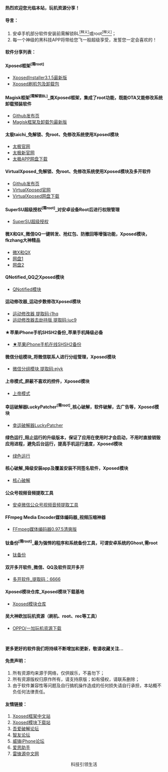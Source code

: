 <p><strong>热烈欢迎您光临本站，玩机资源分享！</strong> </p>

<h4 id="导言">导言：</h4>
<ol>
  <li>安卓手机部分软件安装前需解锁BL<a href="https://baike.baidu.com/item/BootLoader/8733520?fr=aladdin"><sup>[释义]</sup></a>或root<a href="https://baike.baidu.com/item/root/73226"><sup>[释义]</sup></a>；</li>
  <li>每一个神级的黑科技APP将带给您飞一般超级享受，发誓您一定会喜欢的！</li>
</ol>

<h4 id="软件分享列表">软件分享列表：</h4>

<h4 id="Xposed框架">Xposed框架<sup>[需root]</sup></h4>
<ul>
  <li><a href="https://forum.xda-developers.com/showthread.php?t=3034811">XposedInstaller3.1.5最新版</a></li>
  <li><a href="https://dl-xda.xposed.info/framework/">Xposed刷机包及卸载包</a></li>
</ul>

<h4 id="Magisk框架">Magisk框架<sup>[需解锁BL]</sup>_类Xposed框架，集成了root功能，既能OTA又能修改系统卸载预装软件</h4>
<ul>
  <li><a href="https://github.com/topjohnwu/Magisk/releases">Github发布页</a></li>
  <li><a href="https://forum.xda-developers.com/apps/magisk/official-magisk-v7-universal-systemless-t3473445">Magisk框架及卸载包最新版</a></li>  
</ul>

<h4 id="taichi">太极taichi_免解锁、免root、免修改系统使用Xposed模块</h4>
<ul>
  <li><a href="https://taichi.cool/zh/">太极官网</a></li>
  <li><a href="https://www.taichi-app.com">太极新官网</a></li>
  <li><a href="https://www.lanzous.com/b632846">太极APP网盘下载</a></li>
</ul>

<h4 id="VirtualXposed">VirtualXposed_免解锁、免root、免修改系统使用Xposed模块及多开软件</h4>
<ul>
  <li><a href="https://github.com/android-hacker/VirtualXposed/releases">Github发布页</a></li>
  <li><a href="http://vxposed.com/">VirtualXposed官网</a></li>
  <li><a href="https://www.lanzous.com/b633812">VirtualXposed网盘下载</a></li>
</ul>

<h4 id="supersu">SuperSU超级授权<sup>[需root]</sup>_对安卓设备Root后进行权限管理</h4>
<ul>
  <li><a href="http://www.supersu.com/download">SuperSU超级授权</a></li>
</ul>

<h4 id="WXQX">微X和QX_微信QQ一键转发、抢红包、防撤回等增强功能，Xposed模块，fkzhang大神精品</h4>
<ul>
  <li><a href="https://wwi.lanzous.com/b0d7o8kwf">微X和QX</a></li>
  <li><a href="http://0i.gs/fkz">网盘1</a></li>
  <li><a href="https://pan.lanzou.com/b44314">网盘2</a></li>
</ul>

<h4 id="QNotified模块">QNotified_QQ之Xposed模块</h4>
<ul>
  <li><a href="https://taycke.lanzous.com/b00zlv3zg">QNotified模块</a></li>
</ul>

<h4 id="运动修改器">运动修改器_运动步数修改Xposed模块</h4>
<ul>
  <li><a href="https://pan.baidu.com/s/17OLiYeQ50n-rxhVHv6wBiQ">运动修改器 提取码:j1hq</a></li>
  <li><a href="https://pan.baidu.com/s/1RbrlR4oLxVNwv6vmps9vZg">运动修改器去劫持版 提取码:iuc9</a></li>
</ul>

<h4 id="iPhoneSHSH2">★苹果iPhone手机SHSH2备份_苹果手机降级必备</h4>
<ul>
  <li><a href="https://tsssaver.1conan.com/v2/">★苹果iPhone手机在线SHSH2备份</a></li>
</ul>


<h4 id="微信分组模块">微信分组模块_将微信联系人进行分组管理，Xposed模块</h4>
<ul>
  <li><a href="https://pan.baidu.com/s/1s3FPSPkMCu-v3jNZNkmmzQ">微信分组模块 提取码:ejvk</a></li>
</ul>

<h4 id="上帝模式">上帝模式_屏蔽不喜欢的控件，Xposed模块</h4>
<ul>
  <li><a href="https://www.coolapk.com/apk/com.viewblocker.jrsen">上帝模式</a></li>
</ul>

<h4 id="幸运破解器">幸运破解器LuckyPatcher<sup>[需root]</sup>_核心破解，软件破解，去广告等，Xposed模块</h4>
<ul>
  <li><a href="https://pan.baidu.com/s/1oAgMQwE">幸运破解器LuckyPatcher</a></li>
</ul>

<h4 id="绿色运行">绿色运行_阻止运行的升级版本，保证了应用在使用时才会启动，不用时直接销毁应用进程，避免后台运行，提高手机运行速度，Xposed模块</h4>
<ul>
  <li><a href="https://pan.baidu.com/s/1kx8uSNjU0SJZtQwF3CmSbw">绿色运行</a></li>
</ul>

<h4 id="核心破解">核心破解_降级安装app及覆盖安装不同签名软件，Xposed模块</h4>
<ul>
  <li><a href="https://wwi.lanzous.com/b00ej00ed">核心破解</a></li>
</ul>

<h4 id="公众号视频音频提取工具">公众号视频音频提取工具</h4>
<ul>
  <li><a href="https://pan.baidu.com/s/1jJO3bR9nFPXXOx4gr-uvhQ">安卓微信公众号视频音频提取工具</a></li>
</ul>

<h4 id="FFmpeg媒体编码器">FFmpeg Media Encoder媒体编码器_视频压缩神器</h4>
<ul>
  <li><a href="https://pan.baidu.com/s/1ggigJpp">FFmpeg媒体编码器0.97.5清爽版</a></li>
</ul>

<h4 id="钛备份">钛备份<sup>[需root]</sup>_最为强悍的程序和系统备份工具，可谓安卓系统的Ghost,需root</h4>
<ul>
  <li><a href="https://pan.baidu.com/s/16bm3gRnEKOuMxdC7sf4ZXw">钛备份</a></li>
</ul>

<h4 id="双开软件">双开多开软件_微信、QQ及软件双开多开</h4>
<ul>
  <li><a href="https://pan.baidu.com/s/1Tr8iO6qcHryx4K536TmvnA">多开软件_提取码：6666</a></li>
</ul>


<h4 id="Xposed模块仓库">Xposed模块仓库_Xposed模块下载基地</h4>
<ul>
  <li><a href="https://repo.xposed.info/module-overview">Xposed模块仓库</a></li>
</ul>

<h4 id="欧加资源">吴大神欧加玩机资源（刷机、root、rec等工具）</h4>
<ul>
  <li><a href="http://wuxianlin.com/">OPPO/一加玩机资源下载</a></li>
</ul>

<br>
<p><strong>更多更好的软件我们将持续不断增加和更新，敬请收藏关注...</strong> </p>

<h4 id="免责声明">免责声明：</h4>
<ol>
  <li>所有资源均来源于网络，仅供娱乐，不喜勿下；</li>
  <li>所有资源版权归原作所有，请支持原版；如有侵权，请联系删除；</li>
  <li>由于软件兼容性等问题及自行搞机操作造成的任何损失请自行承担，本站概不负任何法律责任。</li>
</ol>

<h4 id="友情链接">友情链接：</h4>
<ol>
  <li><a href="http://xposed.appkg.com/">Xposed框架中文站</a></li> 
  <li><a href="https://repo.xposed.info/module-overview">Xposed模块下载站</a></li>
  <li><a href="http://www.52pojie.cn">吾爱破解论坛</a></li>
  <li><a href="http://bbs.zhiyoo.net/forum.php">智友论坛</a></li>
  <li><a href="https://www.feng.com">威锋iPhone论坛</a></li>
  <li><a href="https://www.i4.cn">爱思助手</a></li>
  <li><a href="https://www.abcydia.com">雷锋源中文网</a></li>
</ol>

<div align="center">科技引领生活 
</div>
